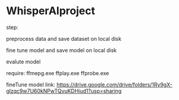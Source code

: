 # WhisperAIproject
step:

preprocess data and save dataset on local disk

fine tune model and save model on local disk

evalute model

require:
ffmepg.exe
ffplay.exe
ffprobe.exe

fineTune model link:
https://drive.google.com/drive/folders/1Ry9gX-glzqc9w7U60kNPwTQvuKDHiud1?usp=sharing